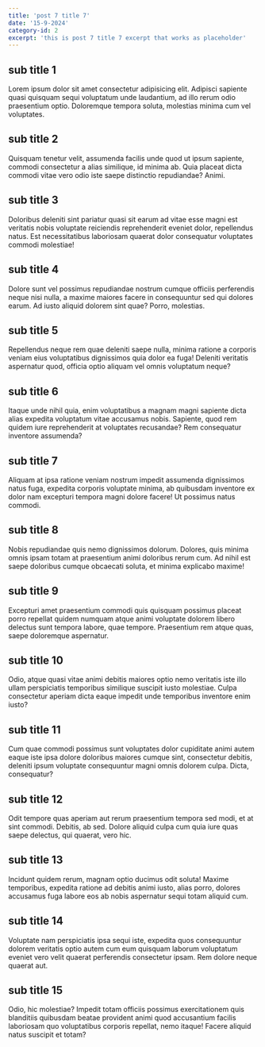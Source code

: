 ```yaml
---
title: 'post 7 title 7'
date: '15-9-2024'
category-id: 2
excerpt: 'this is post 7 title 7 excerpt that works as placeholder'
---
```


## sub title 1
Lorem ipsum dolor sit amet consectetur adipisicing elit. Adipisci sapiente quasi quisquam sequi voluptatum unde laudantium, ad illo rerum odio praesentium optio. Doloremque tempora soluta, molestias minima cum vel voluptates.

## sub title 2
Quisquam tenetur velit, assumenda facilis unde quod ut ipsum sapiente, commodi consectetur a alias similique, id minima ab. Quia placeat dicta commodi vitae vero odio iste saepe distinctio repudiandae? Animi.

## sub title 3
Doloribus deleniti sint pariatur quasi sit earum ad vitae esse magni est veritatis nobis voluptate reiciendis reprehenderit eveniet dolor, repellendus natus. Est necessitatibus laboriosam quaerat dolor consequatur voluptates commodi molestiae!

## sub title 4
Dolore sunt vel possimus repudiandae nostrum cumque officiis perferendis neque nisi nulla, a maxime maiores facere in consequuntur sed qui dolores earum. Ad iusto aliquid dolorem sint quae? Porro, molestias.

## sub title 5
Repellendus neque rem quae deleniti saepe nulla, minima ratione a corporis veniam eius voluptatibus dignissimos quia dolor ea fuga! Deleniti veritatis aspernatur quod, officia optio aliquam vel omnis voluptatum neque?

## sub title 6
Itaque unde nihil quia, enim voluptatibus a magnam magni sapiente dicta alias expedita voluptatum vitae accusamus nobis. Sapiente, quod rem quidem iure reprehenderit at voluptates recusandae? Rem consequatur inventore assumenda?

## sub title 7
Aliquam at ipsa ratione veniam nostrum impedit assumenda dignissimos natus fuga, expedita corporis voluptate minima, ab quibusdam inventore ex dolor nam excepturi tempora magni dolore facere! Ut possimus natus commodi.

## sub title 8
Nobis repudiandae quis nemo dignissimos dolorum. Dolores, quis minima omnis ipsam totam at praesentium animi doloribus rerum cum. Ad nihil est saepe doloribus cumque obcaecati soluta, et minima explicabo maxime!

## sub title 9
Excepturi amet praesentium commodi quis quisquam possimus placeat porro repellat quidem numquam atque animi voluptate dolorem libero delectus sunt tempora labore, quae tempore. Praesentium rem atque quas, saepe doloremque aspernatur.

## sub title 10
Odio, atque quasi vitae animi debitis maiores optio nemo veritatis iste illo ullam perspiciatis temporibus similique suscipit iusto molestiae. Culpa consectetur aperiam dicta eaque impedit unde temporibus inventore enim iusto?

## sub title 11
Cum quae commodi possimus sunt voluptates dolor cupiditate animi autem eaque iste ipsa dolore doloribus maiores cumque sint, consectetur debitis, deleniti ipsum voluptate consequuntur magni omnis dolorem culpa. Dicta, consequatur?

## sub title 12
Odit tempore quas aperiam aut rerum praesentium tempora sed modi, et at sint commodi. Debitis, ab sed. Dolore aliquid culpa cum quia iure quas saepe delectus, qui quaerat, vero hic.

## sub title 13
Incidunt quidem rerum, magnam optio ducimus odit soluta! Maxime temporibus, expedita ratione ad debitis animi iusto, alias porro, dolores accusamus fuga labore eos ab nobis aspernatur sequi totam aliquid cum.

## sub title 14
Voluptate nam perspiciatis ipsa sequi iste, expedita quos consequuntur dolorem veritatis optio autem cum eum quisquam laborum voluptatum eveniet vero velit quaerat perferendis consectetur ipsam. Rem dolore neque quaerat aut.

## sub title 15
Odio, hic molestiae? Impedit totam officiis possimus exercitationem quis blanditiis quibusdam beatae provident animi quod accusantium facilis laboriosam quo voluptatibus corporis repellat, nemo itaque! Facere aliquid natus suscipit et totam?